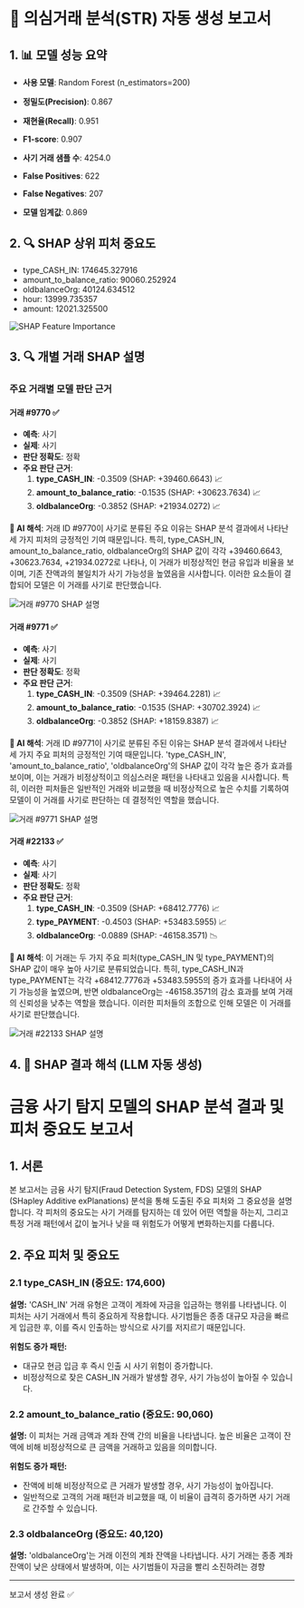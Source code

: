 
# 📄 의심거래 분석(STR) 자동 생성 보고서

## 1. 📊 모델 성능 요약
- **사용 모델**: Random Forest (n_estimators=200)

- **정밀도(Precision)**: 0.867
- **재현율(Recall)**: 0.951
- **F1-score**: 0.907
- **사기 거래 샘플 수**: 4254.0
- **False Positives**: 622
- **False Negatives**: 207
- **모델 임계값**: 0.869

## 2. 🔍 SHAP 상위 피처 중요도
- type_CASH_IN: 174645.327916
- amount_to_balance_ratio: 90060.252924
- oldbalanceOrg: 40124.634512
- hour: 13999.735357
- amount: 12021.325500

![SHAP Feature Importance](../figures/individual_shap_transaction_9770.png)

## 3. 🔍 개별 거래 SHAP 설명

### 주요 거래별 모델 판단 근거

#### 거래 #9770 ✅
- **예측**: 사기
- **실제**: 사기
- **판단 정확도**: 정확
- **주요 판단 근거**:
  1. **type_CASH_IN**: -0.3509 (SHAP: +39460.6643) 📈
  2. **amount_to_balance_ratio**: -0.1535 (SHAP: +30623.7634) 📈
  3. **oldbalanceOrg**: -0.3852 (SHAP: +21934.0272) 📈

**🤖 AI 해석**: 거래 ID #9770이 사기로 분류된 주요 이유는 SHAP 분석 결과에서 나타난 세 가지 피처의 긍정적인 기여 때문입니다. 특히, type_CASH_IN, amount_to_balance_ratio, oldbalanceOrg의 SHAP 값이 각각 +39460.6643, +30623.7634, +21934.0272로 나타나, 이 거래가 비정상적인 현금 유입과 비율을 보이며, 기존 잔액과의 불일치가 사기 가능성을 높였음을 시사합니다. 이러한 요소들이 결합되어 모델은 이 거래를 사기로 판단했습니다.

![거래 #9770 SHAP 설명](../figures/individual_shap_transaction_9770.png)

#### 거래 #9771 ✅
- **예측**: 사기
- **실제**: 사기
- **판단 정확도**: 정확
- **주요 판단 근거**:
  1. **type_CASH_IN**: -0.3509 (SHAP: +39464.2281) 📈
  2. **amount_to_balance_ratio**: -0.1535 (SHAP: +30702.3924) 📈
  3. **oldbalanceOrg**: -0.3852 (SHAP: +18159.8387) 📈

**🤖 AI 해석**: 거래 ID #9771이 사기로 분류된 주된 이유는 SHAP 분석 결과에서 나타난 세 가지 주요 피처의 긍정적인 기여 때문입니다. 'type_CASH_IN', 'amount_to_balance_ratio', 'oldbalanceOrg'의 SHAP 값이 각각 높은 증가 효과를 보이며, 이는 거래가 비정상적이고 의심스러운 패턴을 나타내고 있음을 시사합니다. 특히, 이러한 피처들은 일반적인 거래와 비교했을 때 비정상적으로 높은 수치를 기록하여 모델이 이 거래를 사기로 판단하는 데 결정적인 역할을 했습니다.

![거래 #9771 SHAP 설명](../figures/individual_shap_transaction_9771.png)

#### 거래 #22133 ✅
- **예측**: 사기
- **실제**: 사기
- **판단 정확도**: 정확
- **주요 판단 근거**:
  1. **type_CASH_IN**: -0.3509 (SHAP: +68412.7776) 📈
  2. **type_PAYMENT**: -0.4503 (SHAP: +53483.5955) 📈
  3. **oldbalanceOrg**: -0.0889 (SHAP: -46158.3571) 📉

**🤖 AI 해석**: 이 거래는 두 가지 주요 피처(type_CASH_IN 및 type_PAYMENT)의 SHAP 값이 매우 높아 사기로 분류되었습니다. 특히, type_CASH_IN과 type_PAYMENT는 각각 +68412.7776과 +53483.5955의 증가 효과를 나타내어 사기 가능성을 높였으며, 반면 oldbalanceOrg는 -46158.3571의 감소 효과를 보여 거래의 신뢰성을 낮추는 역할을 했습니다. 이러한 피처들의 조합으로 인해 모델은 이 거래를 사기로 판단했습니다.

![거래 #22133 SHAP 설명](../figures/individual_shap_transaction_22133.png)

## 4. 🤖 SHAP 결과 해석 (LLM 자동 생성)
# 금융 사기 탐지 모델의 SHAP 분석 결과 및 피처 중요도 보고서

## 1. 서론
본 보고서는 금융 사기 탐지(Fraud Detection System, FDS) 모델의 SHAP (SHapley Additive exPlanations) 분석을 통해 도출된 주요 피처와 그 중요성을 설명합니다. 각 피처의 중요도는 사기 거래를 탐지하는 데 있어 어떤 역할을 하는지, 그리고 특정 거래 패턴에서 값이 높거나 낮을 때 위험도가 어떻게 변화하는지를 다룹니다.

## 2. 주요 피처 및 중요도

### 2.1 type_CASH_IN (중요도: 174,600)
**설명:** 
'CASH_IN' 거래 유형은 고객이 계좌에 자금을 입금하는 행위를 나타냅니다. 이 피처는 사기 거래에서 특히 중요하게 작용합니다. 사기범들은 종종 대규모 자금을 빠르게 입금한 후, 이를 즉시 인출하는 방식으로 사기를 저지르기 때문입니다.

**위험도 증가 패턴:**
- 대규모 현금 입금 후 즉시 인출 시 사기 위험이 증가합니다.
- 비정상적으로 잦은 CASH_IN 거래가 발생할 경우, 사기 가능성이 높아질 수 있습니다.

### 2.2 amount_to_balance_ratio (중요도: 90,060)
**설명:** 
이 피처는 거래 금액과 계좌 잔액 간의 비율을 나타냅니다. 높은 비율은 고객이 잔액에 비해 비정상적으로 큰 금액을 거래하고 있음을 의미합니다.

**위험도 증가 패턴:**
- 잔액에 비해 비정상적으로 큰 거래가 발생할 경우, 사기 가능성이 높아집니다.
- 일반적으로 고객의 거래 패턴과 비교했을 때, 이 비율이 급격히 증가하면 사기 거래로 간주할 수 있습니다.

### 2.3 oldbalanceOrg (중요도: 40,120)
**설명:** 
'oldbalanceOrg'는 거래 이전의 계좌 잔액을 나타냅니다. 사기 거래는 종종 계좌 잔액이 낮은 상태에서 발생하며, 이는 사기범들이 자금을 빨리 소진하려는 경향

---
보고서 생성 완료 ✅
